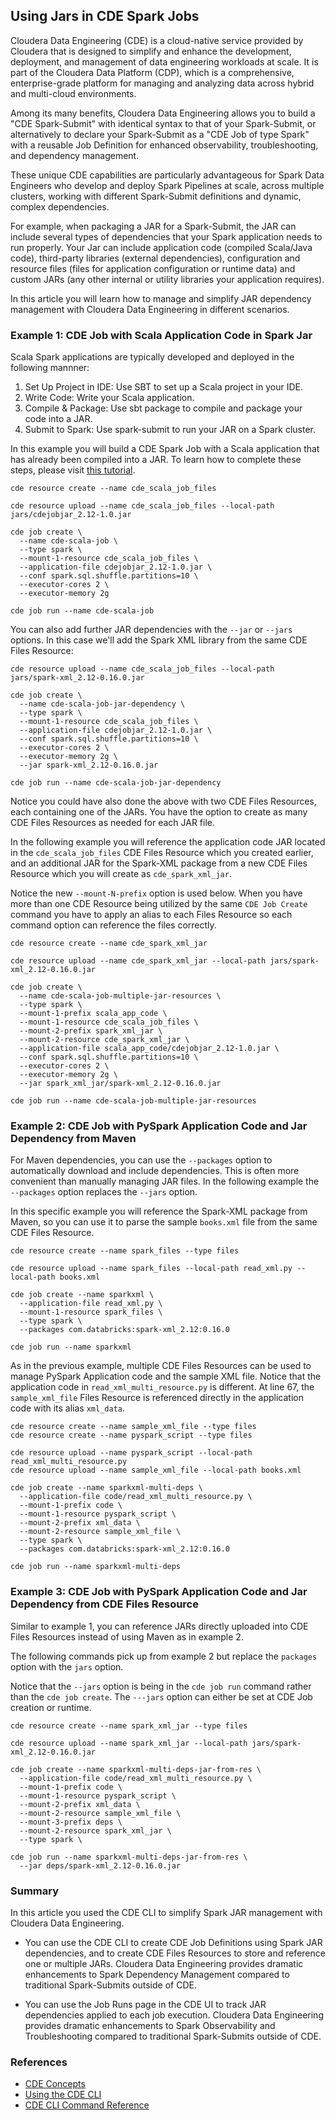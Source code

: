 ## Using Jars in CDE Spark Jobs

Cloudera Data Engineering (CDE) is a cloud-native service provided by Cloudera that is designed to simplify and enhance the development, deployment, and management of data engineering workloads at scale. It is part of the Cloudera Data Platform (CDP), which is a comprehensive, enterprise-grade platform for managing and analyzing data across hybrid and multi-cloud environments.

Among its many benefits, Cloudera Data Engineering allows you to build a "CDE Spark-Submit" with identical syntax to that of your Spark-Submit, or alternatively to declare your Spark-Submit as a "CDE Job of type Spark" with a reusable Job Definition for enhanced observability, troubleshooting, and dependency management.

These unique CDE capabilities are particularly advantageous for Spark Data Engineers who develop and deploy Spark Pipelines at scale, across multiple clusters, working with different Spark-Submit definitions and dynamic, complex dependencies.

For example, when packaging a JAR for a Spark-Submit, the JAR can include several types of dependencies that your Spark application needs to run properly. Your Jar can include application code (compiled Scala/Java code), third-party libraries (external dependencies), configuration and resource files (files for application configuration or runtime data) and custom JARs (any other internal or utility libraries your application requires).

In this article you will learn how to manage and simplify JAR dependency management with Cloudera Data Engineering in different scenarios.

### Example 1: CDE Job with Scala Application Code in Spark Jar

Scala Spark applications are typically developed and deployed in the following mannner:

1. Set Up Project in IDE: Use SBT to set up a Scala project in your IDE.
2. Write Code: Write your Scala application.
3. Compile & Package: Use sbt package to compile and package your code into a JAR.
4. Submit to Spark: Use spark-submit to run your JAR on a Spark cluster.

In this example you will build a CDE Spark Job with a Scala application that has already been compiled into a JAR. To learn how to complete these steps, please visit [this tutorial](https://xd-deng.com/render_html/step_by_step_to_package_spark_app_scala.html).

```
cde resource create --name cde_scala_job_files

cde resource upload --name cde_scala_job_files --local-path jars/cdejobjar_2.12-1.0.jar

cde job create \
  --name cde-scala-job \
  --type spark \
  --mount-1-resource cde_scala_job_files \
  --application-file cdejobjar_2.12-1.0.jar \
  --conf spark.sql.shuffle.partitions=10 \
  --executor-cores 2 \
  --executor-memory 2g

cde job run --name cde-scala-job
```

You can also add further JAR dependencies with the ```--jar``` or ```--jars``` options. In this case we'll add the Spark XML library from the same CDE Files Resource:

```
cde resource upload --name cde_scala_job_files --local-path jars/spark-xml_2.12-0.16.0.jar

cde job create \
  --name cde-scala-job-jar-dependency \
  --type spark \
  --mount-1-resource cde_scala_job_files \
  --application-file cdejobjar_2.12-1.0.jar \
  --conf spark.sql.shuffle.partitions=10 \
  --executor-cores 2 \
  --executor-memory 2g \
  --jar spark-xml_2.12-0.16.0.jar

cde job run --name cde-scala-job-jar-dependency
```

Notice you could have also done the above with two CDE Files Resources, each containing one of the JARs. You have the option to create as many CDE Files Resources as needed for each JAR file.

In the following example you will reference the application code JAR located in the ```cde_scala_job_files``` CDE Files Resource which you created earlier, and an additional JAR for the Spark-XML package from a new CDE Files Resource which you will create as ```cde_spark_xml_jar```.

Notice the new ```--mount-N-prefix``` option is used below. When you have more than one CDE Resource being utilized by the same ```CDE Job Create``` command you have to apply an alias to each Files Resource so each command option can reference the files correctly.

```
cde resource create --name cde_spark_xml_jar

cde resource upload --name cde_spark_xml_jar --local-path jars/spark-xml_2.12-0.16.0.jar

cde job create \
  --name cde-scala-job-multiple-jar-resources \
  --type spark \
  --mount-1-prefix scala_app_code \
  --mount-1-resource cde_scala_job_files \
  --mount-2-prefix spark_xml_jar \
  --mount-2-resource cde_spark_xml_jar \
  --application-file scala_app_code/cdejobjar_2.12-1.0.jar \
  --conf spark.sql.shuffle.partitions=10 \
  --executor-cores 2 \
  --executor-memory 2g \
  --jar spark_xml_jar/spark-xml_2.12-0.16.0.jar

cde job run --name cde-scala-job-multiple-jar-resources
```

### Example 2: CDE Job with PySpark Application Code and Jar Dependency from Maven

For Maven dependencies, you can use the ```--packages``` option to automatically download and include dependencies. This is often more convenient than manually managing JAR files. In the following example the ```--packages``` option replaces the ```--jars``` option.

In this specific example you will reference the Spark-XML package from Maven, so you can use it to parse the sample ```books.xml``` file from the same CDE Files Resource.

```
cde resource create --name spark_files --type files

cde resource upload --name spark_files --local-path read_xml.py --local-path books.xml

cde job create --name sparkxml \
  --application-file read_xml.py \
  --mount-1-resource spark_files \
  --type spark \
  --packages com.databricks:spark-xml_2.12:0.16.0

cde job run --name sparkxml
```

As in the previous example, multiple CDE Files Resources can be used to manage PySpark Application code and the sample XML file. Notice that the application code in ```read_xml_multi_resource.py``` is different. At line 67, the ```sample_xml_file``` Files Resource is referenced directly in the application code with its alias ```xml_data```.

```
cde resource create --name sample_xml_file --type files
cde resource create --name pyspark_script --type files

cde resource upload --name pyspark_script --local-path read_xml_multi_resource.py
cde resource upload --name sample_xml_file --local-path books.xml

cde job create --name sparkxml-multi-deps \
  --application-file code/read_xml_multi_resource.py \
  --mount-1-prefix code \
  --mount-1-resource pyspark_script \
  --mount-2-prefix xml_data \
  --mount-2-resource sample_xml_file \
  --type spark \
  --packages com.databricks:spark-xml_2.12:0.16.0

cde job run --name sparkxml-multi-deps
```

### Example 3: CDE Job with PySpark Application Code and Jar Dependency from CDE Files Resource

Similar to example 1, you can reference JARs directly uploaded into CDE Files Resources instead of using Maven as in example 2.  

The following commands pick up from example 2 but replace the ```packages``` option with the ```jars``` option.

Notice that the ```--jars``` option is being in the ```cde job run``` command rather than the ```cde job create```. The ```---jars``` option can either be set at CDE Job creation or runtime.

```
cde resource create --name spark_xml_jar --type files

cde resource upload --name spark_xml_jar --local-path jars/spark-xml_2.12-0.16.0.jar

cde job create --name sparkxml-multi-deps-jar-from-res \
  --application-file code/read_xml_multi_resource.py \
  --mount-1-prefix code \
  --mount-1-resource pyspark_script \
  --mount-2-prefix xml_data \
  --mount-2-resource sample_xml_file \
  --mount-3-prefix deps \
  --mount-2-resource spark_xml_jar \
  --type spark \

cde job run --name sparkxml-multi-deps-jar-from-res \
  --jar deps/spark-xml_2.12-0.16.0.jar
```

### Summary

In this article you used the CDE CLI to simplify Spark JAR management with Cloudera Data Engineering.

* You can use the CDE CLI to create CDE Job Definitions using Spark JAR dependencies, and to create CDE Files Resources to store and reference one or multiple JARs. Cloudera Data Engineering provides dramatic enhancements to Spark Dependency Management compared to traditional Spark-Submits outside of CDE.

* You can use the Job Runs page in the CDE UI to track JAR dependencies applied to each job execution. Cloudera Data Engineering provides dramatic enhancements to Spark Observability and Troubleshooting compared to traditional Spark-Submits outside of CDE.

### References

* [CDE Concepts](https://docs.cloudera.com/data-engineering/cloud/cli-access/topics/cde-cli-concepts.html)
* [Using the CDE CLI](https://docs.cloudera.com/data-engineering/cloud/cli-access/topics/cde-cli.html)
* [CDE CLI Command Reference](https://docs.cloudera.com/data-engineering/cloud/cli-access/topics/cde-cli-reference.html)
